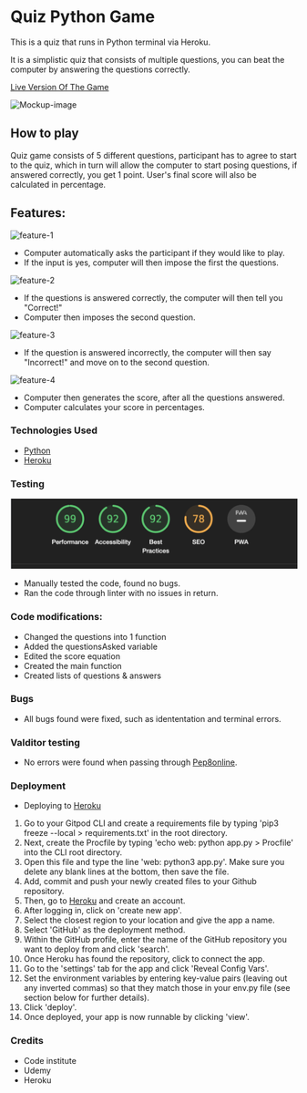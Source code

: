 # Quiz Python Game
This is a quiz that runs in Python terminal via Heroku.

It is a simplistic quiz that consists of multiple questions, you can beat the computer by answering the questions correctly.

[Live Version Of The Game](https://quiz-game-python.herokuapp.com/)

![Mockup-image](mock-up.png)

## How to play

Quiz game consists of 5 different questions, participant has to agree to start to the quiz, which in turn will allow the computer to start posing questions, if answered correctly, you get 1 point. User's final score will also be calculated in percentage.

## Features:
![feature-1](feature-1.png)
 - Computer automatically asks the participant if they would like to play. 
 - If the input is yes, computer will then impose the first the questions.

![feature-2](feature-2.png)
 - If the questions is answered correctly, the computer will then tell you "Correct!"
 - Computer then imposes the second question.

 ![feature-3](feature-3.png)
 - If the question is answered incorrectly, the computer will then say "Incorrect!" and move on to the second question.

 ![feature-4](feature-4.png)
 - Computer then generates the score, after all the questions answered.
 - Computer calculates your score in percentages.

### Technologies Used

* [Python](https://www.python.org/)
* [Heroku](https://heroku.com/)

### Testing
![Lighthouse](lighthouse.png)

- Manually tested the code, found no bugs.
- Ran the code through linter with no issues in return.

### Code modifications:
- Changed the questions into 1 function
- Added the questionsAsked variable
- Edited the score equation
- Created the main function
- Created lists of questions & answers


### Bugs
- All bugs found were fixed, such as idententation and terminal errors.

### Valditor testing
- No errors were found when passing through [Pep8online](https://pep8online.com/).

### Deployment

 - Deploying to [Heroku](https://dashboard.heroku.com/)

1. Go to your Gitpod CLI and create a requirements file by typing 'pip3 freeze --local > requirements.txt' in the root directory.
1. Next, create the Procfile by typing 'echo web: python app.py > Procfile' into the CLI root directory.
1. Open this file and type the line 'web: python3 app.py'. Make sure you delete any blank lines at the bottom, then save the file.
1. Add, commit and push your newly created files to your Github repository.
1. Then, go to [Heroku](https://www.heroku.com) and create an account. 
1. After logging in, click on 'create new app'.
1. Select the closest region to your location and give the app a name.
1. Select 'GitHub' as the deployment method.
1. Within the GitHub profile, enter the name of the GitHub repository you want to deploy from and click 'search'.
1. Once Heroku has found the repository, click to connect the app.
1. Go to the 'settings' tab for the app and click 'Reveal Config Vars'.
1. Set the environment variables by entering key-value pairs (leaving out any inverted commas) so that they match those in your env.py file (see section below for further details).
1. Click 'deploy'.
1. Once deployed, your app is now runnable by clicking 'view'.

### Credits
- Code institute
- Udemy
- Heroku
